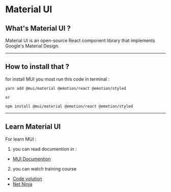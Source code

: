 # Material UI

## What's Material UI ?

Material UI is an open-source React component library that implements Google's Material Design.

---

## How to install that ?

for install MUI you most run this code in terminal :

```
yarn add @mui/material @emotion/react @emotion/styled

or

npm install @mui/material @emotion/react @emotion/styled
```

---

## Learn Material UI

For learn MUI :

1. you can read documention in :

- [MUI Documention](https://mui.com)

2. you can watch training course

- [Code volution](https://www.youtube.com/watch?v=BHEPVdfBAqE&list=PLC3y8-rFHvwh-K9mDlrrcDywl7CeVL2rO)
- [Net Ninja](https://www.youtube.com/watch?v=0KEpWHtG10M)

